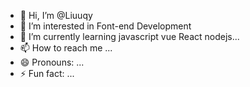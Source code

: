 - 👋 Hi, I’m @Liuuqy
- 👀 I’m interested in Font-end Development
- 🌱 I’m currently learning javascript vue React nodejs...
- 📫 How to reach me ...
- 😄 Pronouns: ...
- ⚡ Fun fact: ...

<!---
Liuuqy/Liuuqy is a ✨ special ✨ repository because its `README.md` (this file) appears on your GitHub profile.
You can click the Preview link to take a look at your changes.
--->
